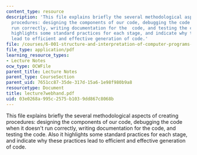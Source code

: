 ```yaml
---
content_type: resource
description: 'This file explains briefly the several methodological aspects of creating
  procedures: designing the components of our code, debugging the code when it doesn''t
  run correctly, writing documentation for the  code, and testing the code. Also it
  highlights some standard practices for each stage, and indicate why these practices
  lead to efficient and effective generation of code.'
file: /courses/6-001-structure-and-interpretation-of-computer-programs-spring-2005/03e0268a995c2575b1039dd867c8068b_lecture7webhand.pdf
file_type: application/pdf
learning_resource_types:
- Lecture Notes
ocw_type: OCWFile
parent_title: Lecture Notes
parent_type: CourseSection
parent_uid: 7651cc87-35de-317d-15a6-1e98f980b9a8
resourcetype: Document
title: lecture7webhand.pdf
uid: 03e0268a-995c-2575-b103-9dd867c8068b
---
```

This file explains briefly the several methodological aspects of creating procedures: designing the components of our code, debugging the code when it doesn't run correctly, writing documentation for the  code, and testing the code. Also it highlights some standard practices for each stage, and indicate why these practices lead to efficient and effective generation of code.

